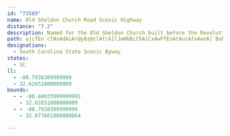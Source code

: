 ```yaml
---
id: "73589"
name: Old Sheldon Church Road Scenic Highway
distance: "7.2"
description: Named for the Old Sheldon Church built before the Revolutionary War, the Old Sheldon Church Road Scenic Highway guides traveler's through the serenity of the South's foliage to the ruins of the ancient structure.
path: ujcfEn`clNsAdAiAr@yBz@clAt\k[lJwHbBiChAiCxAwFfEsAtAucAfxAwoA|`BuNhQcCxD}@fBsD`K
designations:
  - South Carolina State Scenic Byway
states:
  - SC
ll:
  - -80.7938309999999
  - 32.62651800000009
bounds:
  - - -80.84033999999991
    - 32.62651800000009
  - - -80.7938309999999
    - 32.677681000000064

---
```


